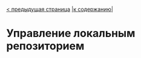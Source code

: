 [< предыдущая страница](./10.commands_remote_control.md "Управление удаленным репозиторием") [|к содержанию|](./README.md "Содержание") 
# Управление локальным репозиторием